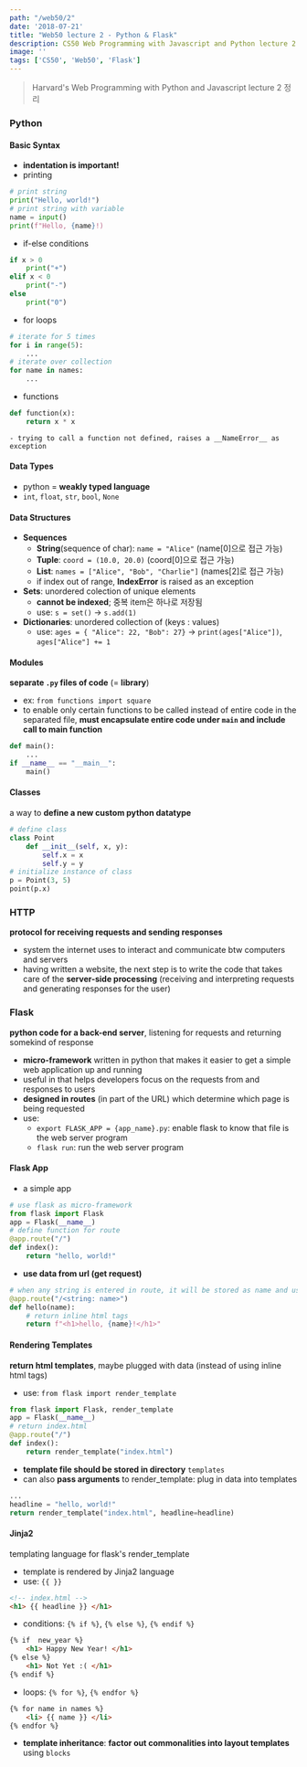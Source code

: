 ```yaml
---
path: "/web50/2"
date: '2018-07-21'
title: "Web50 lecture 2 - Python & Flask"
description: CS50 Web Programming with Javascript and Python lecture 2 정리
image: ''
tags: ['CS50', 'Web50', 'Flask']
---
```

> Harvard's Web Programming with Python and Javascript lecture 2 정리

### Python

#### Basic Syntax
- __indentation is important!__
- printing
```python
# print string
print("Hello, world!")
# print string with variable
name = input()
print(f"Hello, {name}!)
```
- if-else conditions
```python
if x > 0
    print("+")
elif x < 0
    print("-")
else
    print("0")
```
- for loops
```python
# iterate for 5 times
for i in range(5):
    ...
# iterate over collection
for name in names:
    ...
```
- functions
```python
def function(x):
    return x * x
```
    - trying to call a function not defined, raises a __NameError__ as exception

#### Data Types
- python = __weakly typed language__
- `int`, `float`, `str`, `bool`, `None`

#### Data Structures
- __Sequences__
    - __String__(sequence of char): `name = "Alice"` (name[0]으로 접근 가능)
    - __Tuple__: `coord = (10.0, 20.0)` (coord[0]으로 접근 가능)
    - __List__: `names = ["Alice", "Bob", "Charlie"]` (names[2]로 접근 가능)
    - if index out of range, __IndexError__ is raised as an exception
- __Sets__: unordered colection of unique elements
    - __cannot be indexed__; 중복 item은 하나로 저장됨
    - use: `s = set()` -> `s.add(1)`
- __Dictionaries__: unordered collection of (keys : values)
    - use: `ages = { "Alice": 22, "Bob": 27}` -> `print(ages["Alice"])`, `ages["Alice"] += 1`

#### Modules
__separate `.py` files of code__ (= __library__)
- ex: `from functions import square`
- to enable only certain functions to be called instead of entire code in the separated file, __must encapsulate entire code under `main` and include call to main function__
```python
def main():
    ...
if __name__ == "__main__":
    main()    
```

#### Classes
a way to __define a new custom python datatype__
```python
# define class
class Point
    def __init__(self, x, y):
        self.x = x
        self.y = y
# initialize instance of class
p = Point(3, 5)
point(p.x)
```

### HTTP
__protocol for receiving requests and sending responses__
- system the internet uses to interact and communicate btw computers and servers
- having written a website, the next step is to write the code that takes care of the __server-side processing__ (receiving and interpreting requests and generating responses for the user)

### Flask
__python code for a back-end server__, listening for requests and returning somekind of response
- __micro-framework__ written in python that makes it easier to get a simple web application up and running
- useful in that helps developers focus on the requests from and responses to users
- __designed in routes__ (in part of the URL) which determine which page is being requested
- use: 
    - `export FLASK_APP = {app_name}.py`: enable flask to know that file is the web server program
    - `flask run`: run the web server program

#### Flask App
- a simple app
```python
# use flask as micro-framework
from flask import Flask
app = Flask(__name__)
# define function for route
@app.route("/")
def index():
    return "hello, world!"
```
- __use data from url (get request)__
```python
# when any string is entered in route, it will be stored as name and used in the function
@app.route("/<string: name>")
def hello(name):
    # return inline html tags
    return f"<h1>hello, {name}!</h1>"
```

#### Rendering Templates
__return html templates__, maybe plugged with data (instead of using inline html tags)
- use: `from flask import render_template`
```python
from flask import Flask, render_template
app = Flask(__name__)
# return index.html
@app.route("/")
def index():
    return render_template("index.html")
```
- __template file should be stored in directory__ `templates`
- can also __pass arguments__ to render_template: plug in data into templates
```python
...
headline = "hello, world!"
return render_template("index.html", headline=headline)
```

#### Jinja2
templating language for flask's render_template
- template is rendered by Jinja2 language
- use: `{{ }}`
```html
<!-- index.html -->
<h1> {{ headline }} </h1>
```
- conditions: `{% if %}`, `{% else %}`, `{% endif %}`
```html
{% if  new_year %}
    <h1> Happy New Year! </h1>
{% else %}
    <h1> Not Yet :( </h1>
{% endif %}
```
- loops: `{% for %}`, `{% endfor %}`
```html
{% for name in names %}
    <li> {{ name }} </li>
{% endfor %}
```
- __template inheritance__: __factor out commonalities into layout templates__ using `blocks`